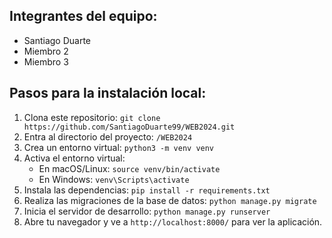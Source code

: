 ## Integrantes del equipo:
- Santiago Duarte
- Miembro 2
- Miembro 3

## Pasos para la instalación local:
1. Clona este repositorio: `git clone https://github.com/SantiagoDuarte99/WEB2024.git`
2. Entra al directorio del proyecto: `/WEB2024`
3. Crea un entorno virtual: `python3 -m venv venv`
4. Activa el entorno virtual:
   - En macOS/Linux: `source venv/bin/activate`
   - En Windows: `venv\Scripts\activate`
5. Instala las dependencias: `pip install -r requirements.txt`
6. Realiza las migraciones de la base de datos: `python manage.py migrate`
7. Inicia el servidor de desarrollo: `python manage.py runserver`
8. Abre tu navegador y ve a `http://localhost:8000/` para ver la aplicación.

